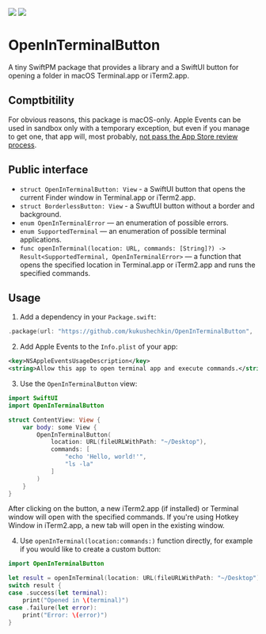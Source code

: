 [![](https://img.shields.io/endpoint?url=https%3A%2F%2Fswiftpackageindex.com%2Fapi%2Fpackages%2Fkukushechkin%2FOpenInTerminalButton%2Fbadge%3Ftype%3Dswift-versions)](https://swiftpackageindex.com/kukushechkin/OpenInTerminalButton)
[![](https://img.shields.io/endpoint?url=https%3A%2F%2Fswiftpackageindex.com%2Fapi%2Fpackages%2Fkukushechkin%2FOpenInTerminalButton%2Fbadge%3Ftype%3Dplatforms)](https://swiftpackageindex.com/kukushechkin/OpenInTerminalButton)

# OpenInTerminalButton

A tiny SwiftPM package that provides a library and a SwiftUI button for opening a folder in macOS Terminal.app or iTerm2.app.

## Comptbitility

For obvious reasons, this package is macOS-only. 
Apple Events can be used in sandbox only with a temporary exception, but even if you manage to get one,
that app will, most probably, [not pass the App Store review process](https://developer.apple.com/forums/thread/663311?answerId=639603022#639603022).

## Public interface

- `struct OpenInTerminalButton: View` - a SwiftUI button that opens the current Finder window in Terminal.app or iTerm2.app.
- `struct BorderlessButton: View` - a SwuftUI button without a border and background.
- `enum OpenInTerminalError` — an enumeration of possible errors.
- `enum SupportedTerminal` — an enumeration of possible terminal applications.
- `func openInTerminal(location: URL, commands: [String]?) -> Result<SupportedTerminal, OpenInTerminalError>` — a function that opens the specified location in Terminal.app or iTerm2.app and runs the specified commands.

## Usage

1. Add a dependency in your `Package.swift`:

```swift
.package(url: "https://github.com/kukushechkin/OpenInTerminalButton", .upToNextMajor(from: "1.0.0"))
```

2. Add Apple Events to the `Info.plist` of your app:

```xml
<key>NSAppleEventsUsageDescription</key>
<string>Allow this app to open terminal app and execute commands.</string> 
```

3. Use the `OpenInTerminalButton` view:

```swift
import SwiftUI
import OpenInTerminalButton

struct ContentView: View {
    var body: some View {
        OpenInTerminalButton(
            location: URL(fileURLWithPath: "~/Desktop"),
            commands: [
                "echo 'Hello, world!'",
                "ls -la"
            ]
        )
    }
}
```

After clicking on the button, a new iTerm2.app (if installed) or Terminal window will open with the specified commands.
If you're using Hotkey Window in iTerm2.app, a new tab will open in the existing window.

4. Use `openInTerminal(location:commands:)` function directly, for example if you would like to create a custom button:

```swift
import OpenInTerminalButton

let result = openInTerminal(location: URL(fileURLWithPath: "~/Desktop"), commands: ["echo 'Hello, world!'"])
switch result {
case .success(let terminal):
    print("Opened in \(terminal)")
case .failure(let error):
    print("Error: \(error)")
}
```
